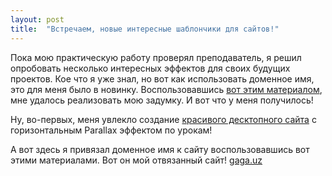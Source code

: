 ```yaml
---
layout: post
title:  "Встречаем, новые интересные шаблончики для сайтов!"
---
```

Пока мою практическую работу проверял преподаватель, я решил опробовать несколько интересных эффектов для своих будущих проектов.
Кое что я уже знал, но вот как использовать доменное имя, это для меня было в новинку. Воспользовавшись [вот этим материалом](https://medium.com/swlh/how-to-host-your-website-on-github-pages-for-free-3302b0fe8956), мне удалось реализовать мою задумку.
И вот что у меня получилось!



Ну, во-первых, меня увлекло создание [красивого десктопного сайта](https://uzundemir.github.io/new_parallax_effect_site) с горизонтальным Parallax эффектом по урокам!

А вот здесь я привязал доменное имя к сайту воспользовавшись вот этими материалами. Вот он мой отвязанный сайт! [gaga.uz](https://uzundemir.github.io/gaga)




